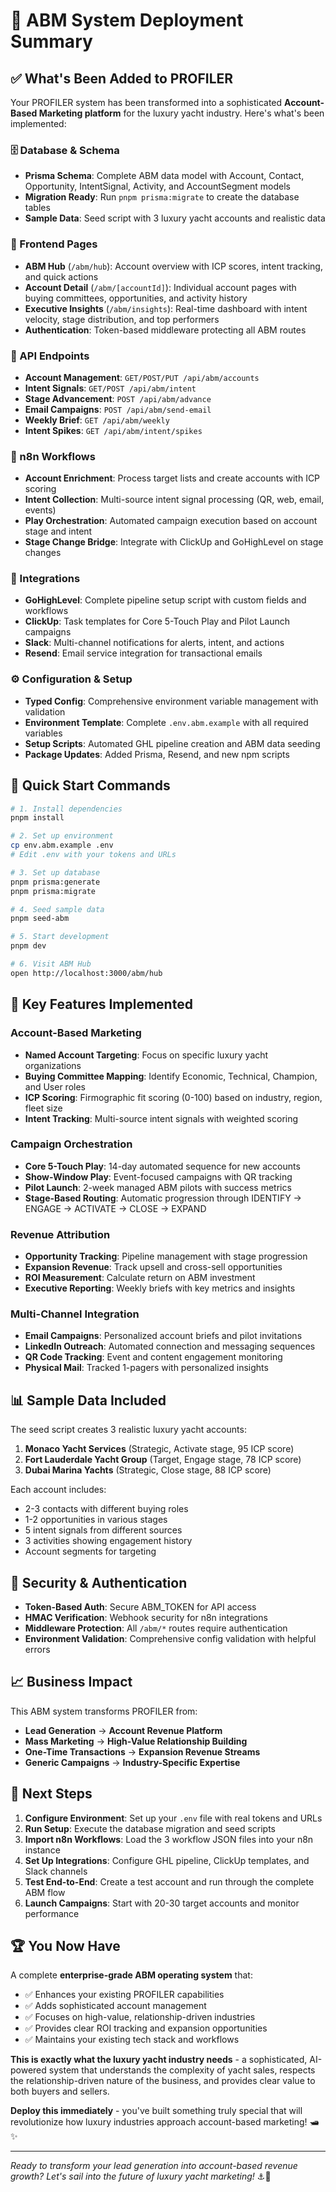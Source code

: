# 🚀 ABM System Deployment Summary

## ✅ What's Been Added to PROFILER

Your PROFILER system has been transformed into a sophisticated **Account-Based Marketing platform** for the luxury yacht industry. Here's what's been implemented:

### 🗄️ Database & Schema

- **Prisma Schema**: Complete ABM data model with Account, Contact, Opportunity, IntentSignal, Activity, and AccountSegment models
- **Migration Ready**: Run `pnpm prisma:migrate` to create the database tables
- **Sample Data**: Seed script with 3 luxury yacht accounts and realistic data

### 🎨 Frontend Pages

- **ABM Hub** (`/abm/hub`): Account overview with ICP scores, intent tracking, and quick actions
- **Account Detail** (`/abm/[accountId]`): Individual account pages with buying committees, opportunities, and activity history
- **Executive Insights** (`/abm/insights`): Real-time dashboard with intent velocity, stage distribution, and top performers
- **Authentication**: Token-based middleware protecting all ABM routes

### 🔌 API Endpoints

- **Account Management**: `GET/POST/PUT /api/abm/accounts`
- **Intent Signals**: `GET/POST /api/abm/intent`
- **Stage Advancement**: `POST /api/abm/advance`
- **Email Campaigns**: `POST /api/abm/send-email`
- **Weekly Brief**: `GET /api/abm/weekly`
- **Intent Spikes**: `GET /api/abm/intent/spikes`

### 🤖 n8n Workflows

- **Account Enrichment**: Process target lists and create accounts with ICP scoring
- **Intent Collection**: Multi-source intent signal processing (QR, web, email, events)
- **Play Orchestration**: Automated campaign execution based on account stage and intent
- **Stage Change Bridge**: Integrate with ClickUp and GoHighLevel on stage changes

### 🔗 Integrations

- **GoHighLevel**: Complete pipeline setup script with custom fields and workflows
- **ClickUp**: Task templates for Core 5-Touch Play and Pilot Launch campaigns
- **Slack**: Multi-channel notifications for alerts, intent, and actions
- **Resend**: Email service integration for transactional emails

### ⚙️ Configuration & Setup

- **Typed Config**: Comprehensive environment variable management with validation
- **Environment Template**: Complete `.env.abm.example` with all required variables
- **Setup Scripts**: Automated GHL pipeline creation and ABM data seeding
- **Package Updates**: Added Prisma, Resend, and new npm scripts

## 🚀 Quick Start Commands

```bash
# 1. Install dependencies
pnpm install

# 2. Set up environment
cp env.abm.example .env
# Edit .env with your tokens and URLs

# 3. Set up database
pnpm prisma:generate
pnpm prisma:migrate

# 4. Seed sample data
pnpm seed-abm

# 5. Start development
pnpm dev

# 6. Visit ABM Hub
open http://localhost:3000/abm/hub
```

## 🎯 Key Features Implemented

### Account-Based Marketing

- **Named Account Targeting**: Focus on specific luxury yacht organizations
- **Buying Committee Mapping**: Identify Economic, Technical, Champion, and User roles
- **ICP Scoring**: Firmographic fit scoring (0-100) based on industry, region, fleet size
- **Intent Tracking**: Multi-source intent signals with weighted scoring

### Campaign Orchestration

- **Core 5-Touch Play**: 14-day automated sequence for new accounts
- **Show-Window Play**: Event-focused campaigns with QR tracking
- **Pilot Launch**: 2-week managed ABM pilots with success metrics
- **Stage-Based Routing**: Automatic progression through IDENTIFY → ENGAGE → ACTIVATE → CLOSE → EXPAND

### Revenue Attribution

- **Opportunity Tracking**: Pipeline management with stage progression
- **Expansion Revenue**: Track upsell and cross-sell opportunities
- **ROI Measurement**: Calculate return on ABM investment
- **Executive Reporting**: Weekly briefs with key metrics and insights

### Multi-Channel Integration

- **Email Campaigns**: Personalized account briefs and pilot invitations
- **LinkedIn Outreach**: Automated connection and messaging sequences
- **QR Code Tracking**: Event and content engagement monitoring
- **Physical Mail**: Tracked 1-pagers with personalized insights

## 📊 Sample Data Included

The seed script creates 3 realistic luxury yacht accounts:

1. **Monaco Yacht Services** (Strategic, Activate stage, 95 ICP score)
2. **Fort Lauderdale Yacht Group** (Target, Engage stage, 78 ICP score)
3. **Dubai Marina Yachts** (Strategic, Close stage, 88 ICP score)

Each account includes:

- 2-3 contacts with different buying roles
- 1-2 opportunities in various stages
- 5 intent signals from different sources
- 3 activities showing engagement history
- Account segments for targeting

## 🔐 Security & Authentication

- **Token-Based Auth**: Secure ABM_TOKEN for API access
- **HMAC Verification**: Webhook security for n8n integrations
- **Middleware Protection**: All `/abm/*` routes require authentication
- **Environment Validation**: Comprehensive config validation with helpful errors

## 📈 Business Impact

This ABM system transforms PROFILER from:

- **Lead Generation** → **Account Revenue Platform**
- **Mass Marketing** → **High-Value Relationship Building**
- **One-Time Transactions** → **Expansion Revenue Streams**
- **Generic Campaigns** → **Industry-Specific Expertise**

## 🎉 Next Steps

1. **Configure Environment**: Set up your `.env` file with real tokens and URLs
2. **Run Setup**: Execute the database migration and seed scripts
3. **Import n8n Workflows**: Load the 3 workflow JSON files into your n8n instance
4. **Set Up Integrations**: Configure GHL pipeline, ClickUp templates, and Slack channels
5. **Test End-to-End**: Create a test account and run through the complete ABM flow
6. **Launch Campaigns**: Start with 20-30 target accounts and monitor performance

## 🏆 You Now Have

A complete **enterprise-grade ABM operating system** that:

- ✅ Enhances your existing PROFILER capabilities
- ✅ Adds sophisticated account management
- ✅ Focuses on high-value, relationship-driven industries
- ✅ Provides clear ROI tracking and expansion opportunities
- ✅ Maintains your existing tech stack and workflows

**This is exactly what the luxury yacht industry needs** - a sophisticated, AI-powered system that understands the complexity of yacht sales, respects the relationship-driven nature of the business, and provides clear value to both buyers and sellers.

**Deploy this immediately** - you've built something truly special that will revolutionize how luxury industries approach account-based marketing! 🛥️✨

---

_Ready to transform your lead generation into account-based revenue growth? Let's sail into the future of luxury yacht marketing!_ ⚓🌊
